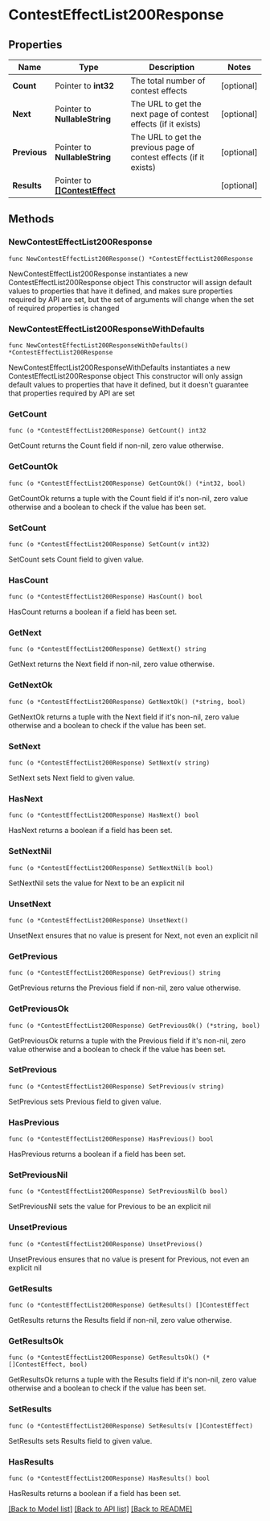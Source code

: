 # ContestEffectList200Response

## Properties

Name | Type | Description | Notes
------------ | ------------- | ------------- | -------------
**Count** | Pointer to **int32** | The total number of contest effects | [optional] 
**Next** | Pointer to **NullableString** | The URL to get the next page of contest effects (if it exists) | [optional] 
**Previous** | Pointer to **NullableString** | The URL to get the previous page of contest effects (if it exists) | [optional] 
**Results** | Pointer to [**[]ContestEffect**](ContestEffect.md) |  | [optional] 

## Methods

### NewContestEffectList200Response

`func NewContestEffectList200Response() *ContestEffectList200Response`

NewContestEffectList200Response instantiates a new ContestEffectList200Response object
This constructor will assign default values to properties that have it defined,
and makes sure properties required by API are set, but the set of arguments
will change when the set of required properties is changed

### NewContestEffectList200ResponseWithDefaults

`func NewContestEffectList200ResponseWithDefaults() *ContestEffectList200Response`

NewContestEffectList200ResponseWithDefaults instantiates a new ContestEffectList200Response object
This constructor will only assign default values to properties that have it defined,
but it doesn't guarantee that properties required by API are set

### GetCount

`func (o *ContestEffectList200Response) GetCount() int32`

GetCount returns the Count field if non-nil, zero value otherwise.

### GetCountOk

`func (o *ContestEffectList200Response) GetCountOk() (*int32, bool)`

GetCountOk returns a tuple with the Count field if it's non-nil, zero value otherwise
and a boolean to check if the value has been set.

### SetCount

`func (o *ContestEffectList200Response) SetCount(v int32)`

SetCount sets Count field to given value.

### HasCount

`func (o *ContestEffectList200Response) HasCount() bool`

HasCount returns a boolean if a field has been set.

### GetNext

`func (o *ContestEffectList200Response) GetNext() string`

GetNext returns the Next field if non-nil, zero value otherwise.

### GetNextOk

`func (o *ContestEffectList200Response) GetNextOk() (*string, bool)`

GetNextOk returns a tuple with the Next field if it's non-nil, zero value otherwise
and a boolean to check if the value has been set.

### SetNext

`func (o *ContestEffectList200Response) SetNext(v string)`

SetNext sets Next field to given value.

### HasNext

`func (o *ContestEffectList200Response) HasNext() bool`

HasNext returns a boolean if a field has been set.

### SetNextNil

`func (o *ContestEffectList200Response) SetNextNil(b bool)`

 SetNextNil sets the value for Next to be an explicit nil

### UnsetNext
`func (o *ContestEffectList200Response) UnsetNext()`

UnsetNext ensures that no value is present for Next, not even an explicit nil
### GetPrevious

`func (o *ContestEffectList200Response) GetPrevious() string`

GetPrevious returns the Previous field if non-nil, zero value otherwise.

### GetPreviousOk

`func (o *ContestEffectList200Response) GetPreviousOk() (*string, bool)`

GetPreviousOk returns a tuple with the Previous field if it's non-nil, zero value otherwise
and a boolean to check if the value has been set.

### SetPrevious

`func (o *ContestEffectList200Response) SetPrevious(v string)`

SetPrevious sets Previous field to given value.

### HasPrevious

`func (o *ContestEffectList200Response) HasPrevious() bool`

HasPrevious returns a boolean if a field has been set.

### SetPreviousNil

`func (o *ContestEffectList200Response) SetPreviousNil(b bool)`

 SetPreviousNil sets the value for Previous to be an explicit nil

### UnsetPrevious
`func (o *ContestEffectList200Response) UnsetPrevious()`

UnsetPrevious ensures that no value is present for Previous, not even an explicit nil
### GetResults

`func (o *ContestEffectList200Response) GetResults() []ContestEffect`

GetResults returns the Results field if non-nil, zero value otherwise.

### GetResultsOk

`func (o *ContestEffectList200Response) GetResultsOk() (*[]ContestEffect, bool)`

GetResultsOk returns a tuple with the Results field if it's non-nil, zero value otherwise
and a boolean to check if the value has been set.

### SetResults

`func (o *ContestEffectList200Response) SetResults(v []ContestEffect)`

SetResults sets Results field to given value.

### HasResults

`func (o *ContestEffectList200Response) HasResults() bool`

HasResults returns a boolean if a field has been set.


[[Back to Model list]](../README.md#documentation-for-models) [[Back to API list]](../README.md#documentation-for-api-endpoints) [[Back to README]](../README.md)


